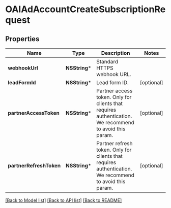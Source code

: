 # OAIAdAccountCreateSubscriptionRequest

## Properties
Name | Type | Description | Notes
------------ | ------------- | ------------- | -------------
**webhookUrl** | **NSString*** | Standard HTTPS webhook URL. | 
**leadFormId** | **NSString*** | Lead form ID. | [optional] 
**partnerAccessToken** | **NSString*** | Partner access token. Only for clients that requires authentication. We recommend to avoid this param. | [optional] 
**partnerRefreshToken** | **NSString*** | Partner refresh token. Only for clients that requires authentication. We recommend to avoid this param. | [optional] 

[[Back to Model list]](../README.md#documentation-for-models) [[Back to API list]](../README.md#documentation-for-api-endpoints) [[Back to README]](../README.md)


